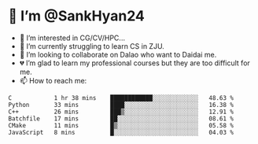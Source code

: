 # 👋 I’m @SankHyan24

- 👀 I’m interested in CG/CV/HPC...
- 🌱 I’m currently struggling to learn CS in ZJU.
- 💞️ I’m looking to collaborate on Dalao who want to Daidai me.
- 💔 I’m glad to learn my professional courses but they are too difficult for me.
- 📫 How to reach me:


<!---
SankHyan24/SankHyan24 is a ✨ special ✨ repository because its `README.md` (this file) appears on your GitHub profile.
You can click the Preview link to take a look at your changes.
--->
<!--START_SECTION:waka-->

```text
C            1 hr 38 mins    ████████████░░░░░░░░░░░░░   48.63 %
Python       33 mins         ████░░░░░░░░░░░░░░░░░░░░░   16.38 %
C++          26 mins         ███▒░░░░░░░░░░░░░░░░░░░░░   12.91 %
Batchfile    17 mins         ██░░░░░░░░░░░░░░░░░░░░░░░   08.61 %
CMake        11 mins         █▒░░░░░░░░░░░░░░░░░░░░░░░   05.58 %
JavaScript   8 mins          █░░░░░░░░░░░░░░░░░░░░░░░░   04.03 %
```

<!--END_SECTION:waka-->
